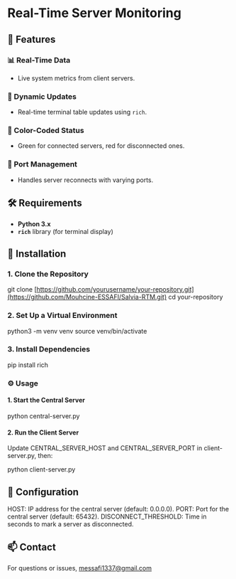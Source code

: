 # Real-Time Server Monitoring

## 🚀 Features

### 📊 Real-Time Data
- Live system metrics from client servers.

### 🔄 Dynamic Updates
- Real-time terminal table updates using `rich`.

### 🎨 Color-Coded Status
- Green for connected servers, red for disconnected ones.

### 🔌 Port Management
- Handles server reconnects with varying ports.

## 🛠️ Requirements

- **Python 3.x**
- **`rich`** library (for terminal display)

## 📝 Installation

### 1. Clone the Repository


git clone [https://github.com/yourusername/your-repository.git](https://github.com/Mouhcine-ESSAFI/Salvia-RTM.git)
cd your-repository 

### 2. Set Up a Virtual Environment

python3 -m venv venv
source venv/bin/activate

### 3. Install Dependencies
pip install rich

### ⚙️ Usage
#### 1. Start the Central Server
python central-server.py

#### 2. Run the Client Server
Update CENTRAL_SERVER_HOST and CENTRAL_SERVER_PORT in client-server.py, then:

python client-server.py

## 🔧 Configuration
HOST: IP address for the central server (default: 0.0.0.0).
PORT: Port for the central server (default: 65432).
DISCONNECT_THRESHOLD: Time in seconds to mark a server as disconnected.

## 📫 Contact
For questions or issues, messafi1337@gmail.com
